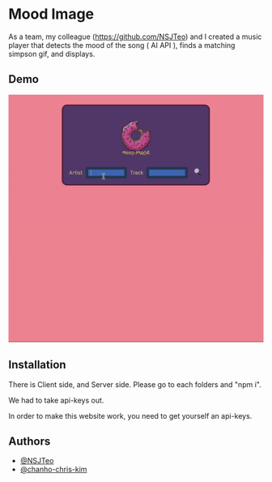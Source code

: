 
# Mood Image

As a team, my colleague (https://github.com/NSJTeo) and I created a music player that detects the mood of the song ( AI API ), finds a matching simpson gif, and displays. 
## Demo

![demo](https://github.com/chanho-chris-kim/mood-image/blob/main/mood-image.gif?raw=true)

  
## Installation
There is Client side, and Server side.
Please go to each folders and "npm i".

We had to take api-keys out.

In order to make this website work, you need to get yourself an api-keys.
## Authors
- [@NSJTeo](https://github.com/NSJTeo)
- [@chanho-chris-kim](https://github.com/chanho-chris-kim)
